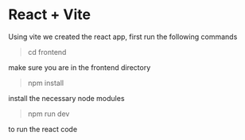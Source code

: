 # React + Vite

Using vite we created the react app, first run the following commands

> cd frontend

make sure you are in the frontend directory

> npm install

install the necessary node modules

> npm run dev

to run the react code
